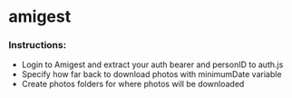 # amigest
 
### Instructions:

- Login to Amigest and extract your auth bearer and personID to auth.js
- Specify how far back to download photos with minimumDate variable
- Create photos folders for where photos will be downloaded